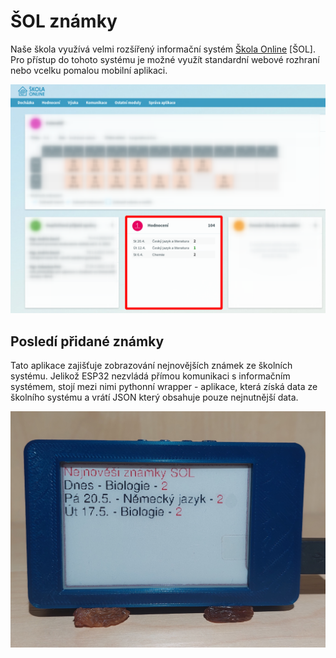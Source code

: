 # ŠOL známky

Naše škola využívá velmi rozšířený informační systém [Škola Online](https://www.skolaonline.cz/) [ŠOL].
Pro přístup do tohoto systému je možné využít standardní webové rozhraní nebo vcelku pomalou mobilní aplikaci.

![](../media/aplikace/sol-znamky.png)

## Posledí přidané známky


Tato aplikace zajišťuje zobrazování nejnovějších známek ze školních systému.
Jelikož ESP32 nezvládá přímou komunikaci s&nbsp;informačním systémem, stojí mezi nimi pythonní wrapper - aplikace, která získá data ze školního systému a&nbsp;vrátí JSON který obsahuje pouze nejnutnější data.

![](../media/aplikace/solApp.jpeg)